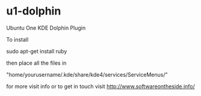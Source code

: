 u1-dolphin
==========

Ubuntu One KDE Dolphin Plugin

To install

sudo apt-get install ruby

then place all the files in

"home/yourusername/.kde/share/kde4/services/ServiceMenus/"

for more visit info or to get in touch visit http://www.softwareontheside.info/